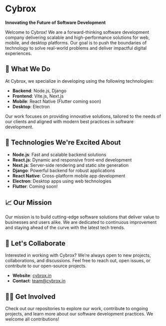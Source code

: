 # Cybrox

**Innovating the Future of Software Development**

Welcome to Cybrox! We are a forward-thinking software development company delivering scalable and high-performance solutions for web, mobile, and desktop platforms. Our goal is to push the boundaries of technology to solve real-world problems and deliver impactful digital experiences.

## 🌟 What We Do

At Cybrox, we specialize in developing using the following technologies:

- **Backend**: Node.js, Django
- **Frontend**: Vite.js, Next.js
- **Mobile**: React Native (Flutter coming soon)
- **Desktop**: Electron

Our work focuses on providing innovative solutions, tailored to the needs of our clients and aligned with modern best practices in software development.

## 🚀 Technologies We're Excited About

- **Node.js**: Fast and scalable backend solutions
- **React.js**: Dynamic and responsive front-end development
- **Next.js**: Server-side rendering and static site generation
- **Django**: Powerful backend for robust applications
- **React Native**: Cross-platform mobile app development
- **Electron**: Desktop apps using web technologies
- **Flutter**: Coming soon!

## 📈 Our Mission

Our mission is to build cutting-edge software solutions that deliver value to businesses and users alike. We are dedicated to continuous improvement and staying ahead of the curve with the latest tech trends.

## 🤝 Let's Collaborate

Interested in working with Cybrox? We’re always open to new projects, collaborations, and discussions. Feel free to reach out, open issues, or contribute to our open-source projects.

- **Website**: [cybrox.in](https://www.cybrox.in)
- **Contact**: [team@cybrox.in](mailto:team@cybrox.in)

## 👨‍💻 Get Involved

Check out our repositories to explore our work, contribute to ongoing projects, and learn more about our software development practices. We welcome all contributions!
